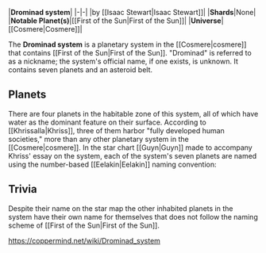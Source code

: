 |**Drominad system**|
|-|-|
|by [[Isaac Stewart\|Isaac Stewart]]|
|**Shards**|None|
|**Notable Planet(s)**|[[First of the Sun\|First of the Sun]]|
|**Universe**|[[Cosmere\|Cosmere]]|

The **Drominad system** is a planetary system in the [[Cosmere\|cosmere]] that contains [[First of the Sun\|First of the Sun]]. "Drominad" is referred to as a nickname; the system's official name, if one exists, is unknown. It contains seven planets and an asteroid belt.

## Planets
There are four planets in the habitable zone of this system, all of which have water as the dominant feature on their surface. According to [[Khrissalla\|Khriss]], three of them harbor "fully developed human societies," more than any other planetary system in the [[Cosmere\|cosmere]]. In the star chart [[Guyn\|Guyn]] made to accompany Khriss' essay on the system, each of the system's seven planets are named using the number-based [[Eelakin\|Eelakin]] naming convention:




## Trivia
Despite their name on the star map the other inhabited planets in the system have their own name for themselves that does not follow the naming scheme of [[First of the Sun\|First of the Sun]].



https://coppermind.net/wiki/Drominad_system
